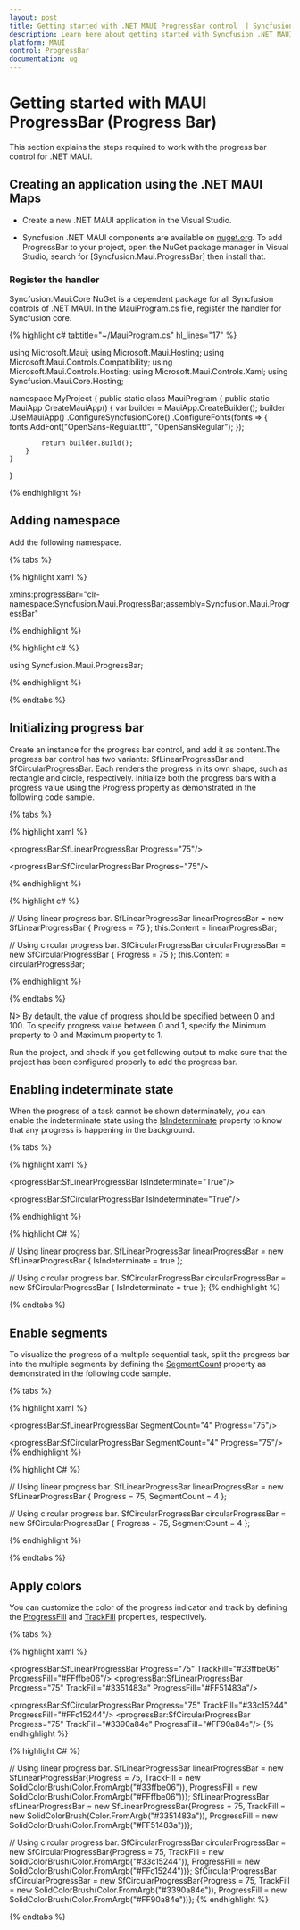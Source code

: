```yaml
---
layout: post
title: Getting started with .NET MAUI ProgressBar control  | Syncfusion
description: Learn here about getting started with Syncfusion .NET MAUI ProgressBar (Progress Bar) control, its elements and more.
platform: MAUI
control: ProgressBar
documentation: ug
---
```


# Getting started with MAUI ProgressBar (Progress Bar)

This section explains the steps required to work with the progress bar control for .NET MAUI.

## Creating an application using the .NET MAUI Maps

* Create a new .NET MAUI application in the Visual Studio.

* Syncfusion .NET MAUI components are available on [nuget.org](https://www.nuget.org/). To add ProgressBar to your project, open the NuGet package manager in Visual Studio, search for [Syncfusion.Maui.ProgressBar] then install that.

### Register the handler

Syncfusion.Maui.Core NuGet is a dependent package for all Syncfusion controls of .NET MAUI. In the MauiProgram.cs file, register the handler for Syncfusion core.

{% highlight c# tabtitle="~/MauiProgram.cs" hl_lines="17" %}

using Microsoft.Maui;
using Microsoft.Maui.Hosting;
using Microsoft.Maui.Controls.Compatibility;
using Microsoft.Maui.Controls.Hosting;
using Microsoft.Maui.Controls.Xaml;
using Syncfusion.Maui.Core.Hosting;

namespace MyProject
{
    public static class MauiProgram
    {
        public static MauiApp CreateMauiApp()
        {
            var builder = MauiApp.CreateBuilder();
            builder
            .UseMauiApp<App>()
            .ConfigureSyncfusionCore()
            .ConfigureFonts(fonts =>
            {
                fonts.AddFont("OpenSans-Regular.ttf", "OpenSansRegular");
            });

            return builder.Build();
        }
    }
}

{% endhighlight %}

## Adding namespace

Add the following namespace.

{% tabs %}

{% highlight xaml %}

xmlns:progressBar="clr-namespace:Syncfusion.Maui.ProgressBar;assembly=Syncfusion.Maui.ProgressBar"

{% endhighlight %}

{% highlight c# %}

using Syncfusion.Maui.ProgressBar;

{% endhighlight %}

{% endtabs %}

## Initializing progress bar

Create an instance for the progress bar control, and add it as content.The progress bar control has two variants: SfLinearProgressBar and SfCircularProgressBar. Each renders the progress in its own shape, such as rectangle and circle, respectively. Initialize both the progress bars with a progress value using the Progress property as demonstrated in the following code sample.

{% tabs %}

{% highlight xaml %}

<!--Using linear progress bar-->
<progressBar:SfLinearProgressBar Progress="75"/>

<!--Using circular progress bar-->
<progressBar:SfCircularProgressBar Progress="75"/>

{% endhighlight %}

{% highlight c# %}

// Using linear progress bar. 
SfLinearProgressBar linearProgressBar = new SfLinearProgressBar { Progress = 75 };
this.Content = linearProgressBar;

// Using circular progress bar.
SfCircularProgressBar circularProgressBar = new SfCircularProgressBar { Progress = 75 };
this.Content = circularProgressBar;

{% endhighlight %}

{% endtabs %}

N> By default, the value of progress should be specified between 0 and 100. To specify progress value between 0 and 1, specify the Minimum property to 0 and Maximum property to 1.

Run the project, and check if you get following output to make sure that the project has been configured properly to add the progress bar.

## Enabling indeterminate state

When the progress of a task cannot be shown determinately, you can enable the indeterminate state using the [IsIndeterminate]() property to know that any progress is happening in the background.

{% tabs %} 

{% highlight xaml %} 

<!--Using linear progress bar-->
<progressBar:SfLinearProgressBar IsIndeterminate="True"/>

<!--Using circular progress bar-->
<progressBar:SfCircularProgressBar IsIndeterminate="True"/>

{% endhighlight %}

{% highlight C# %} 

// Using linear progress bar.
SfLinearProgressBar linearProgressBar = new SfLinearProgressBar { IsIndeterminate = true };

// Using circular progress bar.
SfCircularProgressBar circularProgressBar = new SfCircularProgressBar { IsIndeterminate = true };
{% endhighlight %}

{% endtabs %} 

## Enable segments

To visualize the progress of a multiple sequential task, split the progress bar into the multiple segments by defining the [SegmentCount]() property as demonstrated in the following code sample.

{% tabs %} 

{% highlight xaml %} 
<!--Using linear progress bar-->
<progressBar:SfLinearProgressBar SegmentCount="4" Progress="75"/>

<!--Using circular progress bar-->
<progressBar:SfCircularProgressBar SegmentCount="4" Progress="75"/>
{% endhighlight %}

{% highlight C# %} 

// Using linear progress bar.
SfLinearProgressBar linearProgressBar = new SfLinearProgressBar { Progress = 75, SegmentCount = 4 };

// Using circular progress bar.
SfCircularProgressBar circularProgressBar = new SfCircularProgressBar { Progress = 75, SegmentCount = 4 };

{% endhighlight %}

{% endtabs %}

## Apply colors

You can customize the color of the progress indicator and track by defining the [ProgressFill]() and [TrackFill]() properties, respectively.

{% tabs %} 

{% highlight xaml %} 

<!--Using linear progress bar-->
<progressBar:SfLinearProgressBar Progress="75" TrackFill="#33ffbe06" ProgressFill="#FFffbe06"/>
<progressBar:SfLinearProgressBar Progress="75"  TrackFill="#3351483a" ProgressFill="#FF51483a"/>

<!--Using circular progress bar-->
 <progressBar:SfCircularProgressBar Progress="75" TrackFill="#33c15244" ProgressFill="#FFc15244"/>
<progressBar:SfCircularProgressBar Progress="75" TrackFill="#3390a84e" ProgressFill="#FF90a84e"/>
{% endhighlight %}

{% highlight C# %} 

// Using linear progress bar.
SfLinearProgressBar linearProgressBar = new SfLinearProgressBar{Progress = 75, TrackFill = new SolidColorBrush(Color.FromArgb("#33ffbe06")), ProgressFill = new SolidColorBrush(Color.FromArgb("#FFffbe06"))};
SfLinearProgressBar sfLinearProgressBar = new SfLinearProgressBar{Progress = 75, TrackFill = new SolidColorBrush(Color.FromArgb("#3351483a")), ProgressFill = new SolidColorBrush(Color.FromArgb("#FF51483a"))};

// Using circular progress bar.
SfCircularProgressBar circularProgressBar = new SfCircularProgressBar{Progress = 75, TrackFill = new SolidColorBrush(Color.FromArgb("#33c15244")), ProgressFill = new SolidColorBrush(Color.FromArgb("#FFc15244"))};
SfCircularProgressBar sfCircularProgressBar = new SfCircularProgressBar{Progress = 75, TrackFill = new SolidColorBrush(Color.FromArgb("#3390a84e")), ProgressFill = new SolidColorBrush(Color.FromArgb("#FF90a84e"))};
{% endhighlight %}

{% endtabs %} 